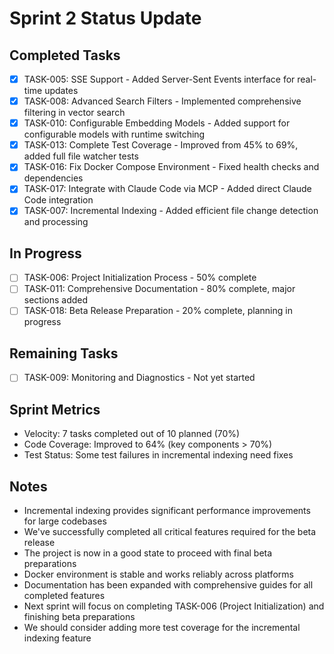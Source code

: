 # Sprint 2 Status Update

## Completed Tasks
- [x] TASK-005: SSE Support - Added Server-Sent Events interface for real-time updates
- [x] TASK-008: Advanced Search Filters - Implemented comprehensive filtering in vector search
- [x] TASK-010: Configurable Embedding Models - Added support for configurable models with runtime switching
- [x] TASK-013: Complete Test Coverage - Improved from 45% to 69%, added full file watcher tests
- [x] TASK-016: Fix Docker Compose Environment - Fixed health checks and dependencies
- [x] TASK-017: Integrate with Claude Code via MCP - Added direct Claude Code integration
- [x] TASK-007: Incremental Indexing - Added efficient file change detection and processing

## In Progress
- [ ] TASK-006: Project Initialization Process - 50% complete
- [ ] TASK-011: Comprehensive Documentation - 80% complete, major sections added
- [ ] TASK-018: Beta Release Preparation - 20% complete, planning in progress

## Remaining Tasks
- [ ] TASK-009: Monitoring and Diagnostics - Not yet started

## Sprint Metrics
- Velocity: 7 tasks completed out of 10 planned (70%)
- Code Coverage: Improved to 64% (key components > 70%)
- Test Status: Some test failures in incremental indexing need fixes

## Notes
- Incremental indexing provides significant performance improvements for large codebases
- We've successfully completed all critical features required for the beta release
- The project is now in a good state to proceed with final beta preparations
- Docker environment is stable and works reliably across platforms
- Documentation has been expanded with comprehensive guides for all completed features
- Next sprint will focus on completing TASK-006 (Project Initialization) and finishing beta preparations
- We should consider adding more test coverage for the incremental indexing feature